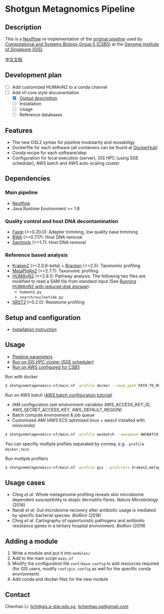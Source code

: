 # Shotgun Metagnomics Pipeline

## Description

This is a [Nextflow](https://www.nextflow.io/) re-implementation of the [original pipeline](https://github.com/lch14forever/shotgun-metagenomics-pipeline) used by [Computational and Systems Biology Group 5 (CSB5)](http://csb5.github.io/) at the [Genome Institute of Singapore (GIS)](https://www.a-star.edu.sg/gis).

[中文文档](README_CN.md)

## Development plan
 - [ ] Add customized HUMAnN2 to a conda channel
 - [ ] Add nf-core style documentation
   - [x] [Output description](docs/output.md)
   - [ ] Installation
   - [ ] Usage
   - [ ] Reference databases

## Features
 - The new DSL2 syntax for pipeline modularity and reusabiligy
 - Dockerfile for each software (all containers can be found at [DockerHub](https://hub.docker.com/u/lichenhao))
 - Conda recipe for each software/step
 - Configuration for local execution (server), GIS HPC (using SGE schedular), AWS batch and AWS auto-scaling cluster


## Dependencies

### Main pipeline
 - [Nextflow](https://www.nextflow.io/)
 - Java Runtime Environment >= 1.8

### Quality control and host DNA decontamination
 - [Fastp](https://github.com/OpenGene/fastp) (>=0.20.0): Adapter trimming, low quality base trimming
 - [BWA](https://github.com/lh3/bwa) (>=0.7.17): Host DNA removal
 - [Samtools](https://github.com/samtools/samtools) (>=1.7): Host DNA removal

### Reference based analysis
 - [Kraken2](https://ccb.jhu.edu/software/kraken2/) (>=2.0.8-beta) + [Bracken](https://ccb.jhu.edu/software/bracken/) (>=2.5): Taxonomic profiling
 - [MetaPhlAn2](https://bitbucket.org/biobakery/metaphlan2/src/default/) (>=2.7.7): Taxonomic profiling
 - [HUMAnN2](https://bitbucket.org/biobakery/humann2/wiki/Home) (>=2.8.1): Pathway analysis. The following two files are modified to read a SAM file from standard input (See [Running HUMAnN2 with reduced disk storage](docs/run_humann2.md)):
   - `humann2.py`
   - `search/nucleotide.py`
 - [SRST2](https://github.com/katholt/srst2#installation) (=0.2.0): Resistome profiling

## Setup and configuration

 - [Installation instruction](docs/install_csb5.md)

## Usage

 - [Pipeline parameters](docs/params.md)
 - [Run on GIS HPC cluster (SGE scheduler)](docs/usage_giscluster.md)
 - [Run on AWS configured for CSB5](docs/usage_csb5aws.md)


Run with docker

```sh
$ shotgunmetagenomics-nf/main.nf -profile docker --read_path PATH_TO_READS
```

Run on AWS batch ([AWS batch configuration tutorial](https://t-neumann.github.io/pipelines/AWS-pipeline/))

 - IAM configuration (set environment variables AWS_ACCESS_KEY_ID, AWS_SECRET_ACCESS_KEY, AWS_DEFAULT_REGION)
 - Batch compute environment & job queue
 - Customized AMI (AWS ECS optimized linux + awscli installed with *miniconda*)

```sh
$ shotgunmetagenomics-nf/main.nf -profile awsbatch --awsqueue AWSBATCH_QUEUE --awsregion AWS_REGION --bucket-dir S3_BUCKET --outdir S3_BUCKET 
```

You can specifiy multiple profiles separated by comma, e.g. `-profile docker,test`.

Run multiple profilers
```sh
$ shotgunmetagenomics-nf/main.nf -profile gis --profilers kraken2,metaphlan2 --read_path PATH_TO_READS
```

## Usage cases
 - Chng *et al*. Whole metagenome profiling reveals skin microbiome dependent susceptibility to atopic dermatitis flares. *Nature Microbiology* (2016)
 - Nandi *et al*. Gut microbiome recovery after antibiotic usage is mediated by specific bacterial species. *BioRxiv* (2018)
 - Chng *et al*. Cartography of opportunistic pathogens and antibiotic resistance genes in a tertiary hospital environment. *BioRxiv* (2019)

## Adding a module

1. Write a module and put it into `modules/`
1. Add to the main script `main.nf`
1. Modify the configuration file `conf/base.config` to add resources required (for GIS users, modify `conf/gis.config` as well for the specific conda envrionment)
1. Add conda and docker files for the new module

## Contact

Chenhao Li: lich@gis.a-star.edu.sg, lichenhao.sg@gmail.com
